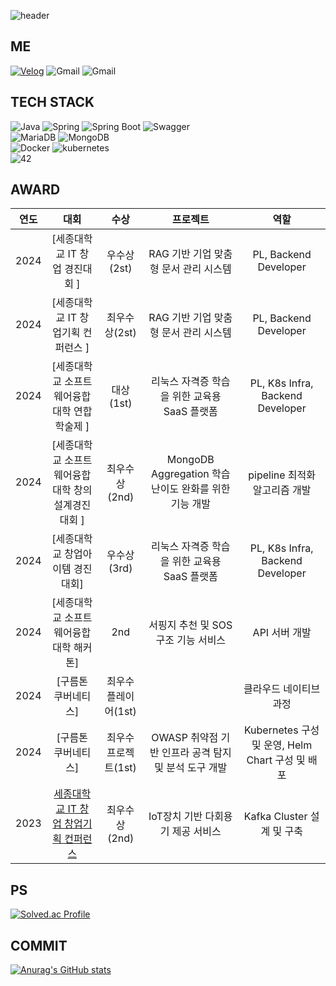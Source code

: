 ![header](https://capsule-render.vercel.app/api?type=Waving&height=200&color=gradient&text=JeongRae)


## ME
[![Velog](https://img.shields.io/badge/jrjr519-20C997?style=for-the-badge&logo=velog&logoColor=white)](https://velog.io/@jrjr519/series)
![Gmail](https://img.shields.io/badge/jr-000000?style=for-the-badge&logo=notion&logoColor=white)
![Gmail](https://img.shields.io/badge/kkwjdfo-EA4335?style=for-the-badge&logo=gmail&logoColor=white)

## TECH STACK

![Java](https://img.shields.io/badge/Java-007396?&style=for-the-badge&logo=Java&logoColor=white)
![Spring](https://img.shields.io/badge/Spring-6DB33F?style=for-the-badge&logo=spring&logoColor=white)
![Spring Boot](https://img.shields.io/badge/SpringBoot-6DB33F?style=for-the-badge&logo=springboot&logoColor=white)
![Swagger](https://img.shields.io/badge/Swagger-85EA2D?style=for-the-badge&logo=swagger&logoColor=black)   
![MariaDB](https://img.shields.io/badge/MariaDB-1F305F?style=for-the-badge&logo=mariadbfoundation&logoColor=white)
![MongoDB](https://img.shields.io/badge/MongoDB-47A248?style=for-the-badge&logo=mongodb&logoColor=white)   
![Docker](https://img.shields.io/badge/Docker-2496ED?style=for-the-badge&logo=docker&logoColor=white)
![kubernetes](https://img.shields.io/badge/kubernetes-326CE5?style=for-the-badge&logo=kubernetes&logoColor=white)   
![42](https://img.shields.io/badge/42Seoul-000000?style=for-the-badge&logo=42&logoColor=white)

## AWARD
| 연도 | 대회 | 수상 | 프로젝트 | 역할 |
| :--: | :--: | :--: | :--: | :--: |
| 2024 | [세종대학교 IT 창업 경진대회 ] | 우수상(2st) | RAG 기반 기업 맞춤형 문서 관리 시스템 | PL, Backend Developer |
| 2024 | [세종대학교 IT 창업기획 컨퍼런스 ] | 최우수상(2st) | RAG 기반 기업 맞춤형 문서 관리 시스템 | PL, Backend Developer |
| 2024 | [세종대학교 소프트웨어융합대학 연합학술제 ] | 대상(1st) |리눅스 자격증 학습을 위한 교육용 SaaS 플랫폼 | PL, K8s Infra, Backend Developer |
| 2024 | [세종대학교 소프트웨어융합대학 창의설계경진대회 ] | 최우수상(2nd) | MongoDB Aggregation 학습 난이도 완화를 위한 기능 개발 | pipeline 최적화 알고리즘 개발 |
| 2024 | [세종대학교 창업아이템 경진대회] | 우수상(3rd) | 리눅스 자격증 학습을 위한 교육용 SaaS 플랫폼 | PL, K8s Infra, Backend Developer |
| 2024 | [세종대학교 소프트웨어융합대학 해커톤] | 2nd | 서핑지 추천 및 SOS 구조 기능 서비스 |API 서버 개발 |
| 2024 | [구름톤 쿠버네티스] | 최우수 플레이어(1st) | | 클라우드 네이티브 과정 |
| 2024 | [구름톤 쿠버네티스]| 최우수 프로젝트(1st) | OWASP 취약점 기반 인프라 공격 탐지 및 분석 도구 개발 | Kubernetes 구성 및 운영, Helm Chart 구성 및 배포 |
| 2023 | [세종대학교 IT 창업 창업기획 컨퍼런스](https://github.com/coffee-tree) | 최우수상(2nd) | IoT장치 기반 다회용기 제공 서비스 | Kafka Cluster 설계 및 구축|

## PS

[![Solved.ac Profile](http://mazassumnida.wtf/api/v2/generate_badge?boj=kkwjdfo)](https://solved.ac/kkwjdfo/)


## COMMIT

[![Anurag's GitHub stats](https://github-readme-stats.vercel.app/api?username=Jeong-Rae)](https://github.com/anuraghazra/github-readme-stats)
